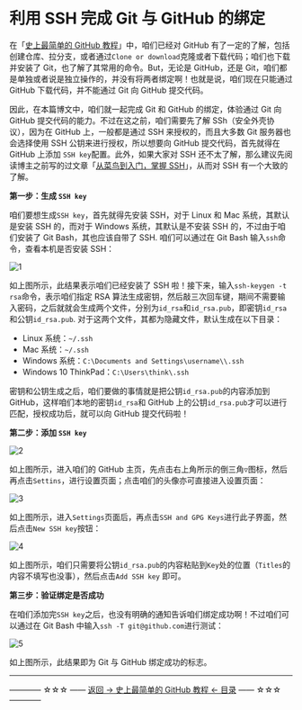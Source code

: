 # 利用 SSH 完成 Git 与 GitHub 的绑定

在「[史上最简单的 GitHub 教程](https://github.com/guobinhit/cg-blog/blob/master/articles/github/GITHUB_README.md)」中，咱们已经对 GitHub 有了一定的了解，包括创建仓库、拉分支，或者通过`Clone or download`克隆或者下载代码；咱们也下载并安装了 Git，也了解了其常用的命令。But，无论是 GitHub，还是 Git，咱们都是单独或者说是独立操作的，并没有将两者绑定啊！也就是说，咱们现在只能通过 GitHub 下载代码，并不能通过 Git 向 GitHub 提交代码。

因此，在本篇博文中，咱们就一起完成 Git 和 GitHub 的绑定，体验通过 Git 向 GitHub 提交代码的能力。不过在这之前，咱们需要先了解 SSh（安全外壳协议），因为在 GitHub 上，一般都是通过 SSH 来授权的，而且大多数 Git 服务器也会选择使用 SSH 公钥来进行授权，所以想要向 GitHub 提交代码，首先就得在 GitHub 上添加 `SSH key`配置。此外，如果大家对 SSH 还不太了解，那么建议先阅读博主之前写的过文章「[从菜鸟到入门，掌握 SSH](http://blog.csdn.net/qq_35246620/article/details/54317740)」，从而对 SSH 有一个大致的了解。

**第一步：生成 `SSH key`**

咱们要想生成`SSH key`，首先就得先安装 SSH，对于 Linux 和 Mac 系统，其默认是安装 SSH 的，而对于 Windows 系统，其默认是不安装 SSH 的，不过由于咱们安装了 Git Bash，其也应该自带了 SSH.  咱们可以通过在 Git Bash 输入`ssh`命令，查看本机是否安装 SSH：

![1](http://img.blog.csdn.net/20170404131908500)

如上图所示，此结果表示咱们已经安装了 SSH 啦！接下来，输入`ssh-keygen -t rsa`命令，表示咱们指定 RSA 算法生成密钥，然后敲三次回车键，期间不需要输入密码，之后就就会生成两个文件，分别为`id_rsa`和`id_rsa.pub`，即密钥`id_rsa`和公钥`id_rsa.pub`. 对于这两个文件，其都为隐藏文件，默认生成在以下目录：

 - Linux 系统：`~/.ssh`
 - Mac 系统：`~/.ssh`
 - Windows 系统：`C:\Documents and Settings\username\\.ssh`
 - Windows 10 ThinkPad：`C:\Users\think\.ssh`

密钥和公钥生成之后，咱们要做的事情就是把公钥`id_rsa.pub`的内容添加到 GitHub，这样咱们本地的密钥`id_rsa`和 GitHub 上的公钥`id_rsa.pub`才可以进行匹配，授权成功后，就可以向 GitHub 提交代码啦！

**第二步：添加 `SSH key`**

![2](http://img.blog.csdn.net/20170404134608330)

如上图所示，进入咱们的 GitHub 主页，先点击右上角所示的倒三角`▽`图标，然后再点击`Settins`，进行设置页面；点击咱们的头像亦可直接进入设置页面：

![3](http://img.blog.csdn.net/20170404135026832)

如上图所示，进入`Settings`页面后，再点击`SSH and GPG Keys`进行此子界面，然后点击`New SSH key`按钮：

![4](http://img.blog.csdn.net/20170404135835070)

如上图所示，咱们只需要将公钥`id_rsa.pub`的内容粘贴到`Key`处的位置（`Titles`的内容不填写也没事），然后点击`Add SSH key` 即可。

**第三步：验证绑定是否成功**

在咱们添加完`SSH key`之后，也没有明确的通知告诉咱们绑定成功啊！不过咱们可以通过在 Git Bash 中输入`ssh -T git@github.com`进行测试：

![5](http://img.blog.csdn.net/20170404141307339)

如上图所示，此结果即为 Git 与 GitHub 绑定成功的标志。



----------
———— ☆☆☆ —— [返回 -> 史上最简单的 GitHub 教程 <- 目录](https://github.com/guobinhit/cg-blog/blob/master/articles/github/GITHUB_README.md) —— ☆☆☆ ————




